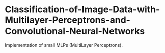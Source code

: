 # Classification-of-Image-Data-with-Multilayer-Perceptrons-and-Convolutional-Neural-Networks
Implementation of small MLPs (MultiLayer Perceptrons). 
